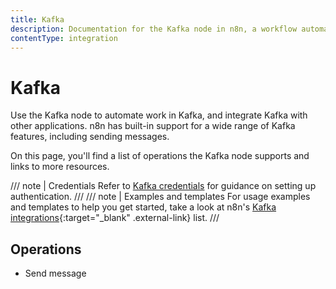 ```yaml
---
title: Kafka
description: Documentation for the Kafka node in n8n, a workflow automation platform. Includes details of operations and configuration, and links to examples and credentials information.
contentType: integration
---
```


# Kafka

Use the Kafka node to automate work in Kafka, and integrate Kafka with other applications. n8n has built-in support for a wide range of Kafka features, including sending messages. 

On this page, you'll find a list of operations the Kafka node supports and links to more resources.

/// note | Credentials
Refer to [Kafka credentials](/integrations/builtin/credentials/kafka/) for guidance on setting up authentication. 
///
/// note | Examples and templates
For usage examples and templates to help you get started, take a look at n8n's [Kafka integrations](https://n8n.io/integrations/kafka/){:target="_blank" .external-link} list.
///

## Operations

- Send message
